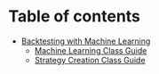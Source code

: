 # Table of contents

* [Backtesting with Machine Learning](README.md)
  * [Machine Learning Class Guide](backtesting-with-machine-learning/machine-learning-class-guide.md)
  * [Strategy Creation Class Guide](backtesting-with-machine-learning/strategy-creation-class-guide.md)
